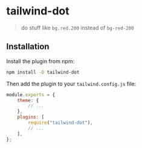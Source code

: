 # tailwind-dot

> do stuff like `bg.red.200` instead of `bg-red-200`

## Installation

Install the plugin from npm:

```sh
npm install -D tailwind-dot
```

Then add the plugin to your `tailwind.config.js` file:

```js
module.exports = {
    theme: {
        // ...
    },
    plugins: [
        require("tailwind-dot"),
        // ...
    ],
};
```

[license]: ./LICENSE

